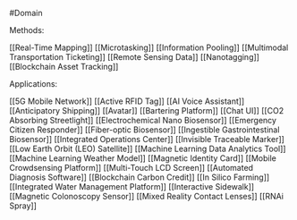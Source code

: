 #Domain 


Methods:

[[Real-Time Mapping]]
[[Microtasking]]
[[Information Pooling]]
[[Multimodal Transportation Ticketing]]
[[Remote Sensing Data]]
[[Nanotagging]]
[[Blockchain Asset Tracking]]




Applications:

[[5G Mobile Network]]
[[Active RFID Tag]]
[[AI Voice Assistant]]
[[Anticipatory Shipping]]
[[Avatar]]
[[Bartering Platform]]
[[Chat UI]]
[[CO2 Absorbing Streetlight]]
[[Electrochemical Nano Biosensor]]
[[Emergency Citizen Responder]]
[[Fiber-optic Biosensor]]
[[Ingestible Gastrointestinal Biosensor]]
[[Integrated Operations Center]]
[[Invisible Traceable Marker]]
[[Low Earth Orbit (LEO) Satellite]]
[[Machine Learning Data Analytics Tool]]
[[Machine Learning Weather Model]]
[[Magnetic Identity Card]]
[[Mobile Crowdsensing Platform]]
[[Multi-Touch LCD Screen]]
[[Automated Diagnosis Software]]
[[Blockchain Carbon Credit]]
[[In Silico Farming]]
[[Integrated Water Management Platform]]
[[Interactive Sidewalk]]
[[Magnetic Colonoscopy Sensor]]
[[Mixed Reality Contact Lenses]]
[[RNAi Spray]]